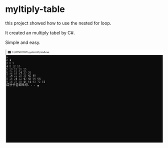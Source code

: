 # myltiply-table
this project showed how to use the nested for loop.

It created an multiply tabel by C#.

Simple and easy.

![image text](https://github.com/tech26z/myltiply-table/blob/main/screen_shot.jpg)
